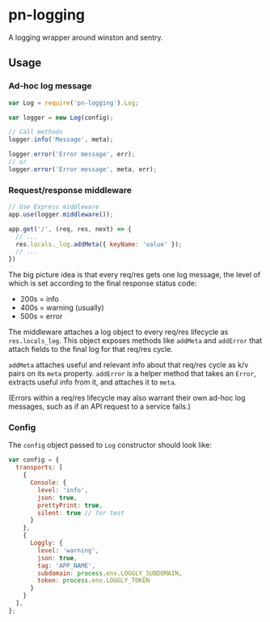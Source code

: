 # pn-logging

A logging wrapper around winston and sentry.

## Usage

### Ad-hoc log message

```js
var Log = require('pn-logging').Log;

var logger = new Log(config);

// Call methods
logger.info('Message', meta);

logger.error('Error message', err);
// or
logger.error('Error message', meta, err);
```

### Request/response middleware

```js
// Use Express middleware
app.use(logger.middleware());

app.get('/', (req, res, next) => {
  // ...
  res.locals._log.addMeta({ keyName: 'value' });
  // ...
})
```

The big picture idea is that every req/res gets one log message, the level of
which is set according to the final response status code:
- 200s = info
- 400s = warning (usually)
- 500s = error

The middleware attaches a log object to every req/res lifecycle as
`res.locals_log`. This object exposes methods like `addMeta` and `addError` that
attach fields to the final log for that req/res cycle.

`addMeta` attaches useful and relevant info about that req/res cycle as k/v
pairs on its `meta` property. `addError` is a helper method that takes an
`Error`, extracts useful info from it, and attaches it to `meta`.

(Errors within a req/res lifecycle may also warrant their own ad-hoc log
messages, such as if an API request to a service fails.)

### Config

The `config` object passed to `Log` constructor should look like:

```js
var config = {
  transports: [
    {
      Console: {
        level: 'info',
        json: true,
        prettyPrint: true,
        silent: true // for test
      }
    },
    {
      Loggly: {
        level: 'warning',
        json: true,
        tag: 'APP_NAME',
        subdomain: process.env.LOGGLY_SUBDOMAIN,
        token: process.env.LOGGLY_TOKEN
      }
    }
  ],
};
```
